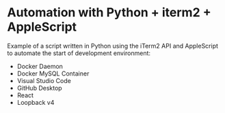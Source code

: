 # Automation with Python + iterm2 + AppleScript

Example of a script written in Python using the iTerm2 API and AppleScript to automate the start of development environment:
- Docker Daemon
- Docker MySQL Container
- Visual Studio Code
- GitHub Desktop
- React
- Loopback v4
